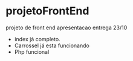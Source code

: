 # projetoFrontEnd
 projeto de front end
 apresentacao entrega 23/10

 - index já completo.
 - Carrossel já esta funcionando
 - Php funcional
